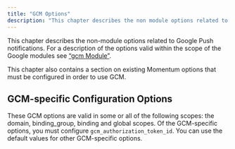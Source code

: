 ```yaml
---
title: "GCM Options"
description: "This chapter describes the non module options related to Google Push notifications For a description of the options valid within the scope of the Google modules see Section 6 1 gcm Module This chapter also contains a section on existing Momentum options that must be configured in order to use..."
---
```



This chapter describes the non-module options related to Google Push notifications. For a description of the options valid within the scope of the Google modules see [“gcm Module”](/momentum/3/3-push/push-gcm-modules#push.modules.gcm).

This chapter also contains a section on existing Momentum options that must be configured in order to use GCM.

## <a name="push.gcm.gcm-specific.options"></a> GCM-specific Configuration Options

These GCM options are valid in some or all of the following scopes: the domain, binding_group, binding and global scopes. Of the GCM-specific options, you must configure `gcm_authorization_token_id`. You can use the default values for other GCM-specific options.